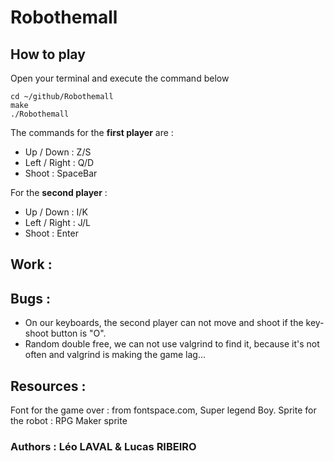 # Robothemall

## How to play
Open your terminal and execute the command below
```
cd ~/github/Robothemall
make
./Robothemall
```

The commands for the __first player__ are :
- Up / Down : Z/S
- Left / Right : Q/D
- Shoot : SpaceBar

For the __second player__ :
- Up / Down : I/K
- Left / Right : J/L
- Shoot : Enter

## Work :



## Bugs :
- On our keyboards, the second player can not move and shoot if the key-shoot button is "O".
- Random double free, we can not use valgrind to find it, because it's not often and valgrind is making the game lag...

## Resources :
Font for the game over : from fontspace.com, Super legend Boy.
Sprite for the robot : RPG Maker sprite

### Authors : Léo LAVAL & Lucas RIBEIRO

